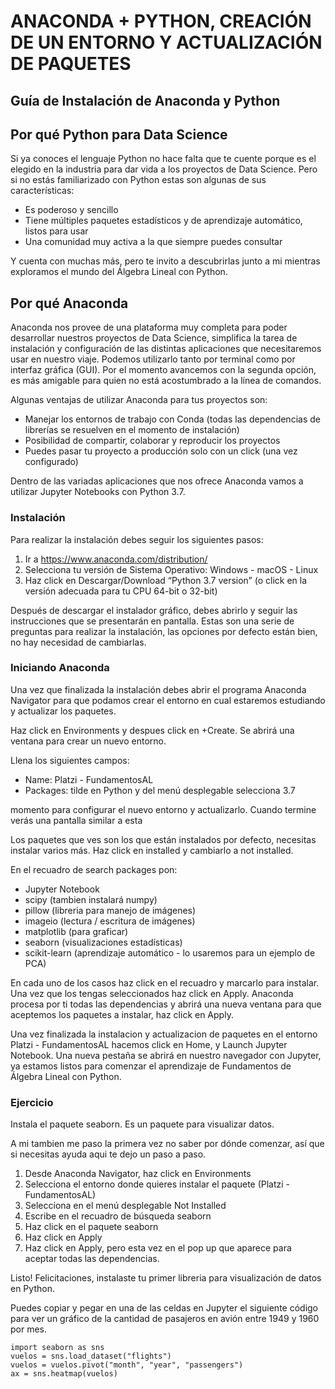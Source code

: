# ANACONDA + PYTHON, CREACIÓN DE UN ENTORNO Y ACTUALIZACIÓN DE PAQUETES

## Guía de Instalación de Anaconda y Python

## Por qué Python para Data Science

Si ya conoces el lenguaje Python no hace falta que te cuente porque es el elegido en la industria para dar vida a los proyectos de Data Science. Pero si no estás familiarizado con Python estas son algunas de sus características:

- Es poderoso y sencillo
- Tiene múltiples paquetes estadísticos y de aprendizaje automático, listos para usar
- Una comunidad muy activa a la que siempre puedes consultar

Y cuenta con muchas más, pero te invito a descubrirlas junto a mi mientras exploramos el mundo del Álgebra Lineal con Python.

## Por qué Anaconda

Anaconda nos provee de una plataforma muy completa para poder desarrollar nuestros proyectos de Data Science, simplifica la tarea de instalación y configuración de las distintas aplicaciones que necesitaremos usar en nuestro viaje. Podemos utilizarlo tanto por terminal como por interfaz gráfica (GUI). Por el momento avancemos con la segunda opción, es más amigable para quien no está acostumbrado a la línea de comandos.

Algunas ventajas de utilizar Anaconda para tus proyectos son:

- Manejar los entornos de trabajo con Conda (todas las dependencias de librerías se resuelven en el momento de instalación)
- Posibilidad de compartir, colaborar y reproducir los proyectos
- Puedes pasar tu proyecto a producción solo con un click (una vez configurado)

Dentro de las variadas aplicaciones que nos ofrece Anaconda vamos a utilizar Jupyter Notebooks con Python 3.7.

### Instalación
Para realizar la instalación debes seguir los siguientes pasos:

1. Ir a  https://www.anaconda.com/distribution/
2. Selecciona tu versión de Sistema Operativo: Windows - macOS - Linux
3. Haz click en Descargar/Download “Python 3.7 version” (o click en la versión adecuada para tu CPU 64-bit o 32-bit)

[](./imagenes/img1.png)

Después de descargar el instalador gráfico, debes abrirlo y seguir las instrucciones que se presentarán en pantalla. Estas son una serie de preguntas para realizar la instalación, las opciones por defecto están bien, no hay necesidad de cambiarlas.

### Iniciando Anaconda

Una vez que finalizada la instalación debes abrir el programa Anaconda Navigator para que podamos crear el entorno en cual estaremos estudiando y actualizar los paquetes.

Haz click en Environments y despues click en +Create. Se abrirá una ventana para crear un nuevo entorno.

[](./imagenes/img2.png)

Llena los siguientes campos:

[](./imagenes/img3.png)

- Name: Platzi - FundamentosAL
- Packages: tilde en Python y del menú desplegable selecciona 3.7

[](./imagenes/img4.png)

momento para configurar el nuevo entorno y actualizarlo. Cuando termine verás una pantalla similar a esta

[](./imagenes/img5.png)

Los paquetes que ves son los que están instalados por defecto, necesitas instalar varios más. Haz click en installed y cambiarlo a not installed.

[](./imagenes/img6.png)

En el recuadro de search packages pon:

- Jupyter Notebook
- scipy (tambien instalará numpy)
- pillow (libreria para manejo de imágenes)
- imageio (lectura / escritura de imágenes)
- matplotlib (para graficar)
- seaborn (visualizaciones estadísticas)
- scikit-learn (aprendizaje automático - lo usaremos para un ejemplo de PCA)

En cada uno de los casos haz click en el recuadro y marcarlo para instalar. Una vez que los tengas seleccionados haz click en Apply. Anaconda procesa por ti todas las dependencias y abrirá una nueva ventana para que aceptemos los paquetes a instalar, haz click en Apply.

Una vez finalizada la instalacion y actualizacion de paquetes en el entorno Platzi - FundamentosAL hacemos click en Home, y Launch Jupyter Notebook. Una nueva pestaña se abrirá en nuestro navegador con Jupyter, ya estamos listos para comenzar el aprendizaje de Fundamentos de Álgebra Lineal con Python.

### Ejercicio

Instala el paquete seaborn. Es un paquete para visualizar datos.

A mi tambien me paso la primera vez no saber por dónde comenzar, así que si necesitas ayuda aqui te dejo un paso a paso.

1. Desde Anaconda Navigator, haz click en Environments
2. Selecciona el entorno donde quieres instalar el paquete (Platzi - FundamentosAL)
3. Selecciona en el menú desplegable Not Installed
4. Escribe en el recuadro de búsqueda seaborn
5. Haz click en el paquete seaborn
6. Haz click en Apply
7. Haz click en Apply, pero esta vez en el pop up que aparece para aceptar todas las dependencias.

Listo! Felicitaciones, instalaste tu primer libreria para visualización de datos en Python.

Puedes copiar y pegar en una de las celdas en Jupyter el siguiente código para ver un gráfico de la cantidad de pasajeros en avión entre 1949 y 1960 por mes.

```
import seaborn as sns
vuelos = sns.load_dataset("flights")
vuelos = vuelos.pivot("month", "year", "passengers")
ax = sns.heatmap(vuelos)
```
